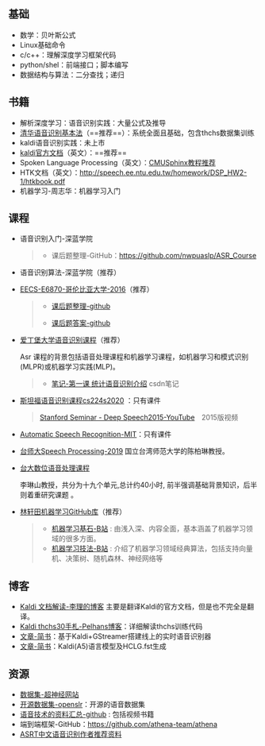 
## 基础
- 数学：贝叶斯公式
- Linux基础命令
- c/c++：理解深度学习框架代码
- python/shel：前端接口；脚本编写
- 数据结构与算法：二分查找；递归

## 书籍

- 解析深度学习：语音识别实践：大量公式及推导
- [清华语音识别基本法](https://github.com/liang97/mdbook/blob/master/book/%E8%AF%AD%E9%9F%B3%E8%AF%86%E5%88%AB%E5%9F%BA%E6%9C%AC%E6%B3%9520190126.pdf)（==推荐==）：系统全面且基础，包含thchs数据集训练
- kaldi语音识别实践：未上市
- [kaldi官方文档](http://kaldi-asr.org/doc/online_decoding.html)（英文）：==推荐==
- Spoken Language Processing（英文）：[CMUSphinx教程推荐]( https://cmusphinx.github.io/wiki/tutorial/ )
- HTK文档（英文）：<http://speech.ee.ntu.edu.tw/homework/DSP_HW2-1/htkbook.pdf>
- 机器学习-周志华：机器学习入门

## 课程

- 语音识别入门-深蓝学院

  > - 课后题整理-GitHub：<https://github.com/nwpuaslp/ASR_Course>

- 语音识别算法-深蓝学院（推荐）

- [EECS-E6870-哥伦比亚大学-2016](http://www.ee.columbia.edu/~stanchen/spring16/e6870/outline.html)（推荐）

  > - [课后题整理-github](<https://github.com/placebokkk/e6870/tree/master/lab1>)
  >
  > - [课后题答案-github](<https://github.com/kaituoxu/E6870>)

- [爱丁堡大学语音识别课程]( http://www.inf.ed.ac.uk/teaching/courses/asr/index-2020.html)（推荐）

  Asr 课程的背景包括语音处理课程和机器学习课程，如机器学习和模式识别(MLPR)或机器学习实践(MLP)。

  > - [笔记-第一课 统计语音识别介绍](https://blog.csdn.net/joey_su/article/details/36214117) csdn笔记

- [斯坦福语音识别课程cs224s2020](http://web.stanford.edu/class/cs224s/) ：只有课件

  > [Stanford Seminar - Deep Speech2015-YouTube](https://www.youtube.com/watch?v=P9GLDezYVX4&list=PLPXcFKg4niEmdw2N_ntdRN9rYxHt-kvMc)　2015版视频

- [Automatic Speech Recognition-MIT](<https://ocw.mit.edu/courses/electrical-engineering-and-computer-science/6-345-automatic-speech-recognition-spring-2003/lecture-notes/>)：只有课件

- [台师大Speech Processing-2019](http://berlin.csie.ntnu.edu.tw/Courses/Speech%20Processing/Speech%20Processing_Main_2019S.htm)
  国立台湾师范大学的陈柏琳教授。

- [台大数位语音处理课程](http://ocw.aca.ntu.edu.tw/ntu-ocw/ocw/cou/104S204)
  
  李琳山教授，共分为十九个单元,总计约40小时, 前半强调基础背景知识，后半则着重研究课题 。

- [林轩田机器学习GitHub库](<https://github.com/RedstoneWill/HsuanTienLin_MachineLearning>)（推荐）

  > - [机器学习基石-B站](<https://www.bilibili.com/video/av12463015/>) : 由浅入深、内容全面，基本涵盖了机器学习领域的很多方面。
  > - [机器学习技法-B站](<https://www.bilibili.com/video/av12469267/>) : 介绍了机器学习领域经典算法，包括支持向量机、决策树、随机森林、神经网络等

## 博客

- [Kaldi 文档解读-李理的博客](http://fancyerii.github.io/2019/05/21/kaldi-doc/)
  主要是翻译Kaldi的官方文档，但是也不完全是翻译。
- [Kaldi thchs30手札-Pelhans博客](http://pelhans.com/2018/01/18/kaldi-note1/)：详细解读thchs训练代码
- [文章-简书](https://www.jianshu.com/p/ef7326b27786#基于Kaldi+GStreamer搭建线上的实时语音识别器)：基于Kaldi+GStreamer搭建线上的实时语音识别器
- [文章-简书](https://www.jianshu.com/p/ab356b3c889e#Ref)：Kaldi(A5)语言模型及HCLG.fst生成

## 资源

- [数据集-超神经网站](https://hyper.ai/datasets)
- [开源数据集-openslr](http://www.openslr.org/)：开源的语音数据集
- [语音技术的资料汇总-github](https://github.com/iamxiaoyubei/Voice-Tech-Study) : 包括视频书籍
- 端到端框架-GitHub：https://github.com/athena-team/athena
- [ASRT中文语音识别作者推荐资料](https://github.com/nl8590687/Machine-Learning-Tutorial-Chinese) 

